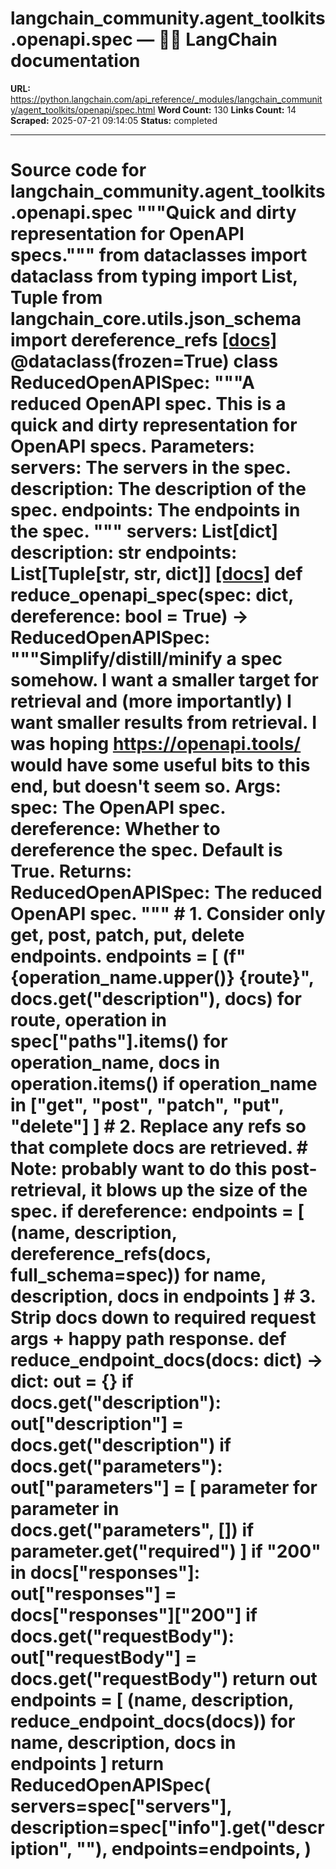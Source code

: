 # langchain_community.agent_toolkits.openapi.spec — 🦜🔗 LangChain  documentation

**URL:** https://python.langchain.com/api_reference/_modules/langchain_community/agent_toolkits/openapi/spec.html
**Word Count:** 130
**Links Count:** 14
**Scraped:** 2025-07-21 09:14:05
**Status:** completed

---

# Source code for langchain\_community.agent\_toolkits.openapi.spec               """Quick and dirty representation for OpenAPI specs."""          from dataclasses import dataclass     from typing import List, Tuple          from langchain_core.utils.json_schema import dereference_refs                              [[docs]](https://python.langchain.com/api_reference/community/agent_toolkits/langchain_community.agent_toolkits.openapi.spec.ReducedOpenAPISpec.html#langchain_community.agent_toolkits.openapi.spec.ReducedOpenAPISpec)     @dataclass(frozen=True)     class ReducedOpenAPISpec:         """A reduced OpenAPI spec.              This is a quick and dirty representation for OpenAPI specs.              Parameters:             servers: The servers in the spec.             description: The description of the spec.             endpoints: The endpoints in the spec.         """              servers: List[dict]         description: str         endpoints: List[Tuple[str, str, dict]]                                             [[docs]](https://python.langchain.com/api_reference/community/agent_toolkits/langchain_community.agent_toolkits.openapi.spec.reduce_openapi_spec.html#langchain_community.agent_toolkits.openapi.spec.reduce_openapi_spec)     def reduce_openapi_spec(spec: dict, dereference: bool = True) -> ReducedOpenAPISpec:         """Simplify/distill/minify a spec somehow.              I want a smaller target for retrieval and (more importantly)         I want smaller results from retrieval.         I was hoping https://openapi.tools/ would have some useful bits         to this end, but doesn't seem so.              Args:             spec: The OpenAPI spec.             dereference: Whether to dereference the spec. Default is True.              Returns:             ReducedOpenAPISpec: The reduced OpenAPI spec.         """         # 1. Consider only get, post, patch, put, delete endpoints.         endpoints = [             (f"{operation_name.upper()} {route}", docs.get("description"), docs)             for route, operation in spec["paths"].items()             for operation_name, docs in operation.items()             if operation_name in ["get", "post", "patch", "put", "delete"]         ]              # 2. Replace any refs so that complete docs are retrieved.         # Note: probably want to do this post-retrieval, it blows up the size of the spec.         if dereference:             endpoints = [                 (name, description, dereference_refs(docs, full_schema=spec))                 for name, description, docs in endpoints             ]              # 3. Strip docs down to required request args + happy path response.         def reduce_endpoint_docs(docs: dict) -> dict:             out = {}             if docs.get("description"):                 out["description"] = docs.get("description")             if docs.get("parameters"):                 out["parameters"] = [                     parameter                     for parameter in docs.get("parameters", [])                     if parameter.get("required")                 ]             if "200" in docs["responses"]:                 out["responses"] = docs["responses"]["200"]             if docs.get("requestBody"):                 out["requestBody"] = docs.get("requestBody")             return out              endpoints = [             (name, description, reduce_endpoint_docs(docs))             for name, description, docs in endpoints         ]         return ReducedOpenAPISpec(             servers=spec["servers"],             description=spec["info"].get("description", ""),             endpoints=endpoints,         )